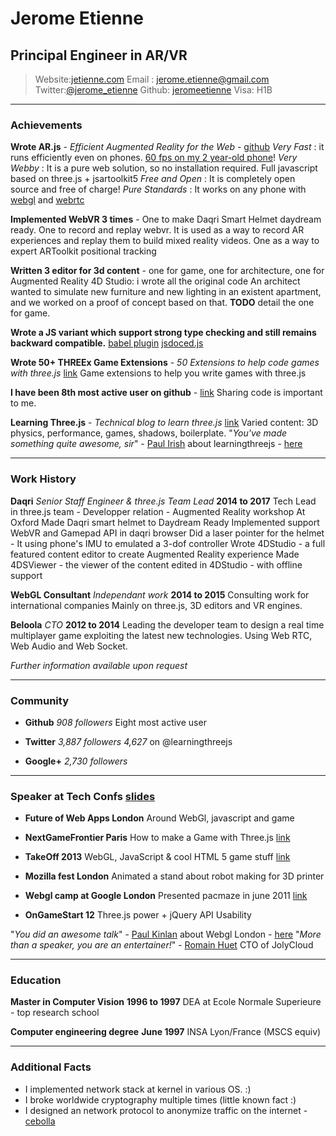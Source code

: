 # Jerome Etienne

## Principal Engineer in AR/VR
  
> Website:[jetienne.com](http://jetienne.com)
> Email : [jerome.etienne@gmail.com](mailto:jerome.etienne@gmail.com)
> Twitter:[@jerome_etienne](http://twitter.com/jerome_etienne)
> Github: [jeromeetienne](http://github.com/jeromeetienne)
> Visa: H1B


------

### Achievements

**Wrote AR.js** - *Efficient Augmented Reality for the Web* - [github](https://github.com/jeromeetienne/AR.js)
        *Very Fast* : it runs efficiently even on phones. [60 fps on my 2 year-old phone](https://twitter.com/jerome_etienne/status/831333879810236421)!
        *Very Webby* : It is a pure web solution, so no installation required. Full javascript based on three.js + jsartoolkit5
        *Free and Open* : It is completely open source and free of charge!
        *Pure Standards* : It works on any phone with [webgl](http://caniuse.com/#feat=webgl) and [webrtc](http://caniuse.com/#feat=stream)

**Implemented WebVR 3 times** - 
        One to make Daqri Smart Helmet daydream ready. 
        One to record and replay webvr. It is used as a way to record AR experiences and replay them to build mixed reality videos. 
        One as a way to expert ARToolkit positional tracking

**Written 3 editor for 3d content** - one for game, one for architecture, one for Augmented Reality 
    4D Studio: i wrote all the original code 
    An architect wanted to simulate new furniture and new lighting in an existent apartment, and we worked on a proof of concept based on that. 
    **TODO** detail the one for game.

**Wrote a JS variant which support strong type checking and still remains backward compatible.**
    [babel plugin](https://github.com/jeromeetienne/babel-plugin-jsdoced)
    [jsdoced.js](http://jsdocedjs.org)


**Wrote 50+ THREEx Game Extensions** - *50 Extensions to help code games with three.js* [link](http://www.threejsgames.com/extensions/)
	Game extensions to help you write games with three.js

**I have been 8th most active user on github** - [link](https://twitter.com/jerome_etienne/status/439690466527698944/photo/1)
        Sharing code is important to me.

**Learning Three.js** - *Technical blog to learn three.js* [link](http://learningthreejs.com)
	Varied content: 3D physics, performance, games, shadows, boilerplate.
	"*You've made something quite awesome, sir*" - [Paul Irish](http://www.paulirish.com/) about learningthreejs - [here](https://twitter.com/paul_irish/status/127490017693138944) 

------

### Work History

**Daqri** *Senior Staff Engineer & three.js Team Lead* __2014 to 2017__
    Tech Lead in three.js team - Developper relation - Augmented Reality workshop At Oxford
    Made Daqri smart helmet to Daydream Ready
    Implemented support WebVR and Gamepad API in daqri browser
    Did a laser pointer for the helmet - It using phone's IMU to emulated a 3-dof controller
    Wrote 4DStudio - a full featured content editor to create Augmented Reality experience
    Made 4DSViewer - the viewer of the content edited in 4DStudio - with offline support

**WebGL Consultant** *Independant work* __2014 to 2015__
    Consulting work for international companies 
    Mainly on three.js, 3D editors and VR engines.  

**Beloola** *CTO* __2012 to 2014__
    Leading the developer team to design a real time multiplayer game exploiting the latest new technologies. 
    Using Web RTC, Web Audio and Web Socket. 

*Further information available upon request*

------

### Community 


 * **Github**  *908 followers*
	Eight most active user 


 * **Twitter**  *3,887 followers*
    *4,627* on @learningthreejs
	

 * **Google+** *2,730 followers* 
	
------

### Speaker at Tech Confs [slides](http://jeromeetienne.github.io/slides/)

* **Future of Web Apps London**
	Around WebGl, javascript and game 

* **NextGameFrontier Paris**
	How to make a Game with Three.js [link](https://www.youtube.com/watch?v=45x4KyRL5Uc)

* **TakeOff 2013**
	WebGL, JavaScript & cool HTML 5 game stuff [link](https://www.youtube.com/watch?v=LDjPuiV5tUU)

* **Mozilla fest London**
    Animated a stand about robot making for 3D printer 

* **Webgl camp at Google London**
	Presented pacmaze in june 2011 [link](https://www.youtube.com/watch?v=rXl7gOK0VfE) 

* **OnGameStart 12**
	Three.js power + jQuery API Usability

"*You did an awesome talk*" - [Paul Kinlan](https://plus.google.com/+PaulKinlan/posts) about Webgl London - [here](https://plus.google.com/photos/+JeromeEtienne/albums/5629217753475409905/5629217757602441634?pid=5629217757602441634&oid=102848659911729905069) 
"*More than a speaker, you are an entertainer!*" - [Romain Huet](https://twitter.com/romainhuet) CTO of JolyCloud

------

### Education

**Master in Computer Vision** __1996 to 1997__
	DEA at Ecole Normale Superieure - top research school 

**Computer engineering degree** __June 1997__
	INSA Lyon/France (MSCS equiv) 

------

### Additional Facts

* I implemented network stack at kernel in various OS. :)
* I broke worldwide cryptography multiple times (little known fact :) 
* I designed an network protocol to anonymize traffic on the internet - [cebolla](https://www.kernel.org/doc/ols/2002/ols2002-pages-55-64.pdf)
